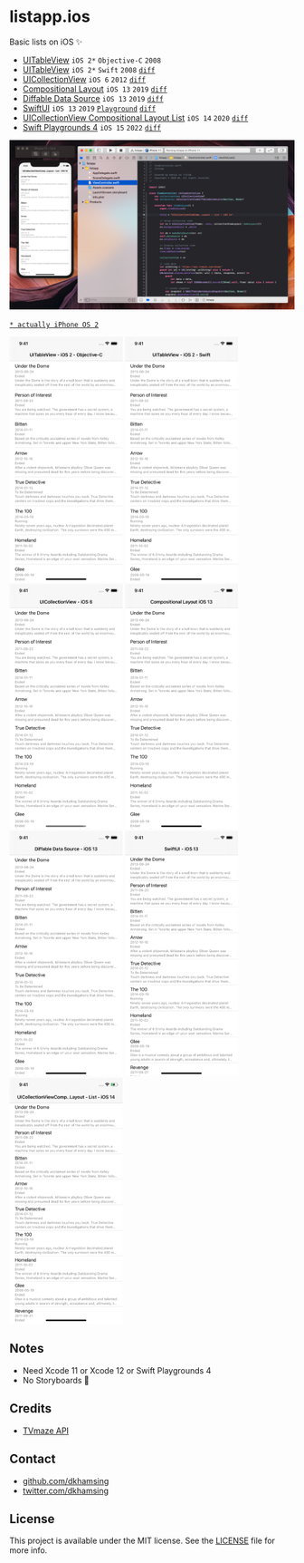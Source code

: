 # listapp.ios

Basic lists on iOS :sparkles:

- [UITableView](0-uitableview-objectivec/) `iOS 2*` `Objective-C` `2008`
- [UITableView](1-uitableview-swift/) `iOS 2*` `Swift` `2008` [`diff`](https://github.com/dkhamsing/listapp.ios/commit/af76a50b65e29f0de70f9abb1ba55ad9b29ba4cd)
- [UICollectionView](2-uicollectionview/) `iOS 6` `2012` [`diff`](https://github.com/dkhamsing/listapp.ios/commit/6b114564bd68ac883cc89258a2641007a756b49b)
- [Compositional Layout](3-compositional-layout/) `iOS 13` `2019` [`diff`](https://github.com/dkhamsing/listapp.ios/commit/eba3f87bf3ec5c9703a5b0db0c01cb4d2d4ab582)
- [Diffable Data Source](4-diffable-data-source/) `iOS 13` `2019` [`diff`](https://github.com/dkhamsing/listapp.ios/commit/a624a91b6e91227bc8798e50f99a081d5eb56cba)
- [SwiftUI](5-swiftui/) `iOS 13` `2019` [`Playground`](5-swiftui-playground/)  [`diff`](https://github.com/dkhamsing/listapp.ios/commit/3ee5b2688979d1141f09b0046be96f31a64b2116)
- [UICollectionView Compositional Layout List](6-uicollectionview-compositional-layout-list) `iOS 14` `2020` [`diff`](https://github.com/dkhamsing/listapp.ios/commit/5411ff3b790b08802656bf169837a8d39693b56d)
- [Swift Playgrounds 4](7-swiftui-swift-playgrounds-4) `iOS 15` `2022` [`diff`](https://github.com/dkhamsing/listapp.ios/pull/2)
 
<img src=images/1.png width=600>

[`* actually iPhone OS 2`](https://en.wikipedia.org/wiki/IPhone_OS_2)

<img src=images/ios2-objectivec.png width=200> <img src=images/ios2-swift.png width=200> <img src=images/ios6.png width=200> <img src=images/ios13-a.png width=200> <img src=images/ios13-b.png width=200> <img src=images/ios13-c.png width=200> <img src=images/ios14.png width=200>

## Notes

- Need Xcode 11 or Xcode 12 or Swift Playgrounds 4
- No Storyboards :no_good:

## Credits

- [TVmaze API](http://www.tvmaze.com/api)

## Contact

- [github.com/dkhamsing](https://github.com/dkhamsing)
- [twitter.com/dkhamsing](https://twitter.com/dkhamsing)

## License

This project is available under the MIT license. See the [LICENSE](LICENSE) file for more info.
